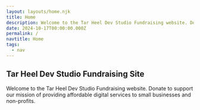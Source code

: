 ```yaml
---
layout: layouts/home.njk
title: Home
description: Welcome to the Tar Heel Dev Studio Fundraising website. Donate to support our mission of providing affordable digital services to small businesses and non-profits.
date: 2024-10-17T00:00:00.000Z
permalink: /
navtitle: Home
tags:
  - nav
---
```


## Tar Heel Dev Studio Fundraising Site

Welcome to the Tar Heel Dev Studio Fundraising website. Donate to support our mission of providing affordable digital services to small businesses and non-profits.
